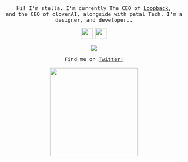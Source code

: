 <p align="center">
  <samp>
    Hi! I'm stella. I'm currently The CEO of <a href="https://www.unbnd.net/">Loopback</a>,
    <br>and the CEO of cloverAI, alongside with petal Tech. I'm a designer, and developer.</a>.
  </samp>
</p>

<p align="center">
  <samp>
    <img src="https://github.com/pifafu/pifafu/assets/5679180/07d226f9-2b92-4077-af43-37c92be369f2" width="30px">
    <img src="https://user-images.githubusercontent.com/5679180/79618120-0daffb80-80be-11ea-819e-d2b0fa904d07.gif" width="30px">
  </samp>
</p>
<p align="center">
  <a href="https://skillicons.dev">
    <img src="https://skillicons.dev/icons?i=powershell,cloudflare,gcp,workers,docker,kubernetes,supabase,git,github,githubactions,vscode,androidstudio,html,css,js,ts,py,nodejs,raspberrypi,mysql,postgres,tensorflow,nginx&perline=9" />
  </a>
</p>

<p align="center">
  <samp>
    Find me on <a href="https://twitter.com/stellaresident">Twitter!</a><br><br>
    <img src="https://i.imgur.com/kdKhgx6.gif" width="240px" align="center">
  </samp>
</p>
